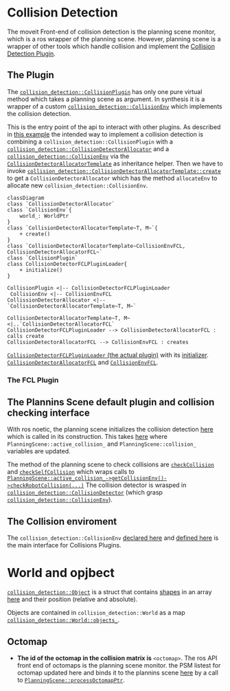 # Collision Detection

The moveit Front-end of collision detection is the planning scene monitor, which is a ros wrapper of the planning scene.
However, planning scene is a wrapper of other tools which handle collision and implement the [Collision Detection Plugin](https://github.com/ros-planning/moveit/blob/4aeccc712293577e64918c0bb185ef8c38eeed84/moveit_core/collision_detection/include/moveit/collision_detection/collision_plugin.h#L80).

## The Plugin

The [`collision_detection::CollisionPlugin`](https://github.com/ros-planning/moveit/blob/4aeccc712293577e64918c0bb185ef8c38eeed84/moveit_core/collision_detection/include/moveit/collision_detection/collision_plugin.h#L80) has only one pure virtual method which takes a planning scene as argument.
In synthesis it is a wrapper of a custom [`collision_detection::CollisionEnv`](https://github.com/ros-planning/moveit/blob/4aeccc712293577e64918c0bb185ef8c38eeed84/moveit_core/collision_detection/include/moveit/collision_detection/collision_env.h#LL51C7-L51C19) which implements the collision detection.

This is the entry point of the api to interact with other plugins. As described in [this example](https://github.com/ros-planning/moveit/blob/4aeccc712293577e64918c0bb185ef8c38eeed84/moveit_core/collision_detection/include/moveit/collision_detection/collision_plugin.h#L46) the intended way to implement a collision detection is combining a `collision_detection::CollisionPlugin` with a [`collision_detection::CollisionDetectorAllocator`](https://github.com/ros-planning/moveit/blob/4aeccc712293577e64918c0bb185ef8c38eeed84/moveit_core/collision_detection/include/moveit/collision_detection/collision_detector_allocator.h#L47) and a [`collision_detection::CollisionEnv`](https://github.com/ros-planning/moveit/blob/4aeccc712293577e64918c0bb185ef8c38eeed84/moveit_core/collision_detection/include/moveit/collision_detection/collision_env.h#LL51C7-L51C19) via the [`CollisionDetectorAllocatorTemplate`](https://github.com/ros-planning/moveit/blob/4aeccc712293577e64918c0bb185ef8c38eeed84/moveit_core/collision_detection/include/moveit/collision_detection/collision_detector_allocator.h#LL72C7-L72C41) as inheritance helper.
Then we have to invoke [`collision_detection::CollisionDetectorAllocatorTemplate::create`](https://github.com/ros-planning/moveit/blob/4aeccc712293577e64918c0bb185ef8c38eeed84/moveit_core/collision_detection/include/moveit/collision_detection/collision_detector_allocator.h#L91) to get a `CollisionDetectorAllocator` which has the method `allocateEnv` to allocate new `collision_detection::CollisionEnv`.

```mermaid
classDiagram
class `CollissionDetectorAllocator`
class `CollisionEnv`{
    world_: WorldPtr
}
class `CollisionDetectorAllocatorTemplate~T, M~`{
    + create()
}
class `CollisionDetectorAllocatorTemplate~CollisionEnvFCL, CollisionDetectorAllocatorFCL~`
class `CollisionPlugin`
class CollisionDetectorFCLPluginLoader{
    + initialize()
}

CollisionPlugin <|-- CollisionDetectorFCLPluginLoader
 CollisionEnv <|-- CollisionEnvFCL
CollissionDetectorAllocator <|-- `CollisionDetectorAllocatorTemplate~T, M~`

CollisionDetectorAllocatorTemplate~T, M~ <|..`CollisionDetectorAllocatorFCL`
CollisionDetectorFCLPluginLoader --> CollisionDetectorAllocatorFCL : calls create
CollisionDetectorAllocatorFCL --> CollisionEnvFCL : creates
```

[`CollisionDetectorFCLPluginLoader` (the actual plugin)](https://github.com/ros-planning/moveit/blob/4aeccc712293577e64918c0bb185ef8c38eeed84/moveit_core/collision_detection_fcl/include/moveit/collision_detection_fcl/collision_detector_fcl_plugin_loader.h#L44) with its [initializer](https://github.com/ros-planning/moveit/blob/4aeccc712293577e64918c0bb185ef8c38eeed84/moveit_core/collision_detection_fcl/src/collision_detector_fcl_plugin_loader.cpp#L42). [`CollisionDetectorAllocatorFCL`](https://github.com/ros-planning/moveit/blob/4aeccc712293577e64918c0bb185ef8c38eeed84/moveit_core/collision_detection_fcl/include/moveit/collision_detection_fcl/collision_detector_allocator_fcl.h#LL45C7-L45C36) and [`CollisionEnvFCL`](https://github.com/ros-planning/moveit/blob/4aeccc712293577e64918c0bb185ef8c38eeed84/moveit_core/collision_detection_fcl/include/moveit/collision_detection_fcl/collision_env_fcl.h#L53).

### The FCL Plugin

## The Plannins Scene default plugin and collision checking interface

With ros noetic, the planning scene initializes the collision detection [here](https://github.com/ros-planning/moveit/blob/4aeccc712293577e64918c0bb185ef8c38eeed84/moveit_core/planning_scene/src/planning_scene.cpp#L156) which is called in its construction.
This takes [here](https://github.com/ros-planning/moveit/blob/4aeccc712293577e64918c0bb185ef8c38eeed84/moveit_core/planning_scene/src/planning_scene.cpp#L284) where `PlanningScene::active_collision_` and `PlanningScene::collision_` variables are updated.

The method of the planning scene to check collisions are [`checkCollision`](https://github.com/ros-planning/moveit/blob/4aeccc712293577e64918c0bb185ef8c38eeed84/moveit_core/planning_scene/src/planning_scene.cpp#L462) and [`checkSelfCollision`](https://github.com/ros-planning/moveit/blob/4aeccc712293577e64918c0bb185ef8c38eeed84/moveit_core/planning_scene/src/planning_scene.cpp#L478) which wraps calls to [`PlanningScene::active_collision_->getCollisionEnv()->checkRobotCollision(...)`](https://github.com/ros-planning/moveit/blob/4aeccc712293577e64918c0bb185ef8c38eeed84/moveit_core/collision_detection/include/moveit/collision_detection/collision_env.h#L120)
The collision detector is wrasped in [`collision_detection::CollisionDetector`](https://github.com/ros-planning/moveit/blob/4aeccc712293577e64918c0bb185ef8c38eeed84/moveit_core/planning_scene/include/moveit/planning_scene/planning_scene.h#L1084) (which grasp [`collision_detection::CollisionEnv`](https://github.com/ros-planning/moveit/blob/4aeccc712293577e64918c0bb185ef8c38eeed84/moveit_core/collision_detection/include/moveit/collision_detection/collision_env.h#L51)).



## The Collision enviroment

The `collision_detection::CollisionEnv` [declared here](https://github.com/ros-planning/moveit/blob/4aeccc712293577e64918c0bb185ef8c38eeed84/moveit_core/collision_detection/include/moveit/collision_detection/collision_env.h#LL51C13-L51C13) and [defined here](https://github.com/ros-planning/moveit/blob/4aeccc712293577e64918c0bb185ef8c38eeed84/moveit_core/collision_detection/src/collision_env.cpp#L72) is the main interface for Collisions Plugins.


# World and opjbect

[`collision_detection::Object`](https://github.com/ros-planning/moveit/blob/5b430a3d66aec0543d77a0963b0e3b537c4a42be/moveit_core/collision_detection/include/moveit/collision_detection/world.h#L79) is a struct that contains [shapes](https://github.com/ros-planning/geometric_shapes/blob/e7025cfc6c97bf1803463067d772b2658b9948de/include/geometric_shapes/shapes.h#L77) in an array [here](https://github.com/ros-planning/moveit/blob/5b430a3d66aec0543d77a0963b0e3b537c4a42be/moveit_core/collision_detection/include/moveit/collision_detection/world.h#L97) and their position (relative and absolute).

Objects are contained in `collision_detection::World` as a map [`collision_detection::World::objects_`](https://github.com/ros-planning/moveit/blob/5b430a3d66aec0543d77a0963b0e3b537c4a42be/moveit_core/collision_detection/include/moveit/collision_detection/world.h#L337).

## Octomap

- **The id of the octomap in the collision matrix is** `<octomap>`.
The ros API front end of octomaps is the planning scene monitor.
the PSM listest for octomap updated here and binds it to the plannins scene [here](https://github.com/ros-planning/moveit/blob/9cc7e8fb0d5b9ceb09d5ba68b524e7a4ab7ca02f/moveit_ros/planning/planning_scene_monitor/src/planning_scene_monitor.cpp#LL1251C15-L1251C32) by a call to [`PlanningScene::processOctomapPtr`](https://github.com/ros-planning/moveit/blob/9cc7e8fb0d5b9ceb09d5ba68b524e7a4ab7ca02f/moveit_core/planning_scene/src/planning_scene.cpp#L1436).
